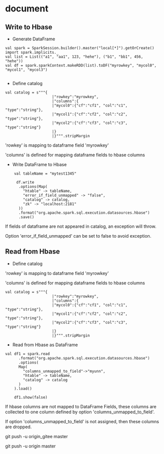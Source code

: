 # document

## Write to Hbase

- Generate DataFrame
```
val spark = SparkSession.builder().master("local[*]").getOrCreate()
import spark.implicits._
val list = List(("a1", "aa1", 123, "hehe"), ("b1", "bb1", 456, "hehe"))
val df = spark.sparkContext.makeRDD(list).toDF("myrowkey", "mycol0", "mycol1", "mycol3")
  
```
- Define catalog

```
val catalog = s"""{
                     |"rowkey":"myrowkey",
                     |"columns":{
                     |"mycol0":{"cf":"cf1", "col":"c1", "type":"string"},
                     |"mycol1":{"cf":"cf2", "col":"c2", "type":"string"},
                     |"mycol2":{"cf":"cf3", "col":"c3", "type":"string"}
                     |}
                     |}""".stripMargin
```
'rowkey' is mapping to dataframe field 'myrowkey'

'columns' is defined for mapping dataframe fields to hbase columns 


- Write DataFrame to Hbase

```
    val tableName = "mytest1345"

     df.write
      .options(Map(
        "htable" -> tableName,
        "error_if_field_unmapped" -> "false",
        "catalog" -> catalog,
        "zk" -> "localhost:2181"
      ))
      .format("org.apache.spark.sql.execution.datasources.hbase")
      .save()
```
If fields of dataframe are not appeared in catalog, an exception will throw. 

Option 'error_if_field_unmapped' can be set to false to avoid exception. 

## Read from Hbase

- Define catalog

'rowkey' is mapping to dataframe field 'myrowkey'

'columns' is defined for mapping dataframe fields to hbase columns 


```
val catalog = s"""{
                     |"rowkey":"myrowkey",
                     |"columns":{
                     |"mycol0":{"cf":"cf1", "col":"c1", "type":"string"},
                     |"mycol1":{"cf":"cf2", "col":"c2", "type":"string"},
                     |"mycol2":{"cf":"cf3", "col":"c3", "type":"string"}
                     |}
                     |}""".stripMargin
```

- Read from Hbase as DataFrame

```
val df1 = spark.read
      .format("org.apache.spark.sql.execution.datasources.hbase")
      .options(
      Map(
        "columns_unmapped_to_field"->"myunn",
        "htable" -> tableName,
        "catalog" -> catalog
      )
    ).load()

    df1.show(false)
```

If hbase columns are not mapped to DataFrame Fields, these columns are collected to one column defined by option 'columns_unmapped_to_field'.

If option 'columns_unmapped_to_field' is not assigned, then these columns are dropped.

git push -u origin_gitee master

git push -u origin master